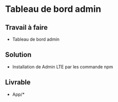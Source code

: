# Tableau de bord admin

## Travail à faire

- Tableau de bord admin

## Solution

- Installation de Admin LTE par les commande npm

## Livrable

- App/*
